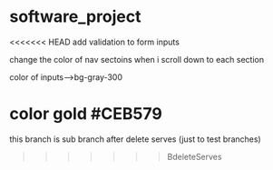 # software_project
<<<<<<< HEAD
 add validation to form inputs 

change the color of nav sectoins when i scroll down to each section 

color of inputs-->bg-gray-300 



color gold #CEB579 
=======
this branch is sub branch after delete serves (just to test branches)
>>>>>>> BdeleteServes

